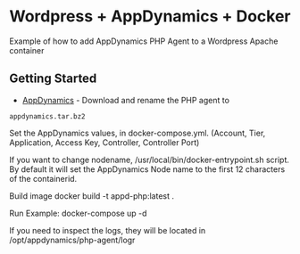 # Wordpress + AppDynamics + Docker

Example of how to add AppDynamics PHP Agent to a Wordpress Apache container

## Getting Started
* [AppDynamics](https://download.appdynamics.com) - Download and rename the PHP agent to 
```
appdynamics.tar.bz2
```

Set the AppDynamics values, in docker-compose.yml. (Account, Tier, Application, Access Key, Controller, Controller Port)

If you want to change nodename, /usr/local/bin/docker-entrypoint.sh script. By default it will set the AppDynamics Node name to the first 12 characters of the containerid.

Build image docker build -t appd-php:latest .

Run Example: docker-compose up -d

If you need to inspect the logs, they will be located in /opt/appdynamics/php-agent/logr
